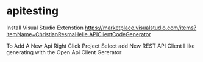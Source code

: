 # apitesting
Install Visual Studio Extenstion https://marketplace.visualstudio.com/items?itemName=ChristianResmaHelle.APIClientCodeGenerator

To Add A New Api
Right Click Project Select add New REST API Client
I like generating with the Open Api Client Gererator


